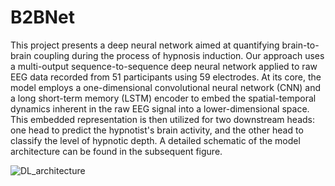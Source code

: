 # B2BNet
This project presents a deep neural network aimed at quantifying brain-to-brain coupling during the process of hypnosis induction. Our approach uses a multi-output sequence-to-sequence deep neural network applied to raw EEG data recorded from 51 participants using 59 electrodes. At its core, the model employs a one-dimensional convolutional neural network (CNN) and a long short-term memory (LSTM) encoder to embed the spatial-temporal dynamics inherent in the raw EEG signal into a lower-dimensional space.
This embedded representation is then utilized for two downstream heads: one head to predict the hypnotist's brain activity, and the other head to classify the level of hypnotic depth. A detailed schematic of the model architecture can be found in the subsequent figure.


![DL_architecture](https://github.com/Yeganehfrh/B2BNet/assets/36996819/5349f910-5a66-4d3f-b2ac-7668a56f68fa)
